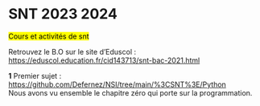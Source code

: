 # SNT 2023 2024
<mark>Cours et activités de snt</mark>

Retrouvez le B.O sur le site d’Eduscol : https://eduscol.education.fr/cid143713/snt-bac-2021.html

**1** Premier sujet : https://github.com/Defernez/NSI/tree/main/%3CSNT%3E/Python
<br>
Nous avons vu ensemble le chapitre zéro qui porte sur la programmation.
